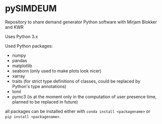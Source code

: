 # pySIMDEUM
Repository to share demand generator Python software with Mirjam Blokker and KWR

Uses Python 3.x

Used Python packages:

* numpy
* pandas
* matplotlib
* seaborn (only used to make plots look nicer)
* xarray
* traits (for strict type definitions of classes, could be replaced by Python's type annotations)
* toml
* pymc3 (is at the moment only in the computation of user presence time, planned to be replaced in future)

all packages can be installed either with `conda install <packagename>` or `pip install <packagename>`.

